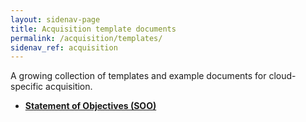```yaml
---
layout: sidenav-page
title: Acquisition template documents
permalink: /acquisition/templates/
sidenav_ref: acquisition
---
```


A growing collection of templates and example documents for cloud-specific acquisition.

-  [**Statement of Objectives (SOO)**](/acquisition/templates/statement-of-objectives/)
